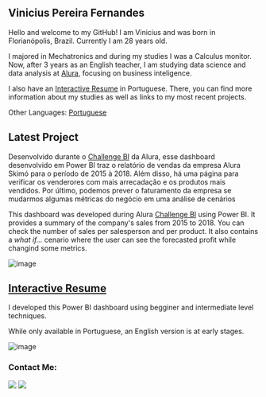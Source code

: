 ## Vinicius Pereira Fernandes

Hello and welcome to my GitHub! I am Vinicius and was born in Florianópolis, Brazil. Currently I am 28 years old.

I majored in Mechatronics and during my studies I was a Calculus monitor. Now, after 3 years as an English teacher, I am studying data science and data analysis at [Alura](https://www.alura.com.br), focusing on business inteligence.

I also have an [Interactive Resume](https://bit.ly/Vinicius_PF) in Portuguese. There, you can find more information about my studies as well as links to my most recent projects.

Other Languages: [Portuguese](https://github.com/vinicius-pf/vinicius-pf/blob/main/README.md)

## Latest Project

Desenvolvido durante o [Challenge BI](https://github.com/vinicius-pf/BI_Challenge_2) da Alura, esse dashboard desenvolvido em Power BI traz o relatório de vendas da empresa Alura Skimó para o período de 2015 à 2018. Além disso, há uma página para verificar os venderores com mais arrecadação e os produtos mais vendidos. Por último, podemos prever o faturamento da empresa se mudarmos algumas métricas do negócio em uma análise de cenários

This dashboard was developed during Alura [Challenge BI](https://github.com/vinicius-pf/BI_Challenge_2) using Power BI. It provides a summary of the company's sales from 2015 to 2018. You can check the number of sales per salesperson and per product. It also contains a *what if...* cenario where the user can see the forecasted profit while changind some metrics. 

![image](https://user-images.githubusercontent.com/6025360/157491875-c129de35-6d67-48cf-8a8d-a0a48f54e36f.png)

## [Interactive Resume](https://bit.ly/Vinicius_PF)

I developed this Power BI dashboard using begginer and intermediate level techniques.

While only available in Portuguese, an English version is at early stages.

![image](https://user-images.githubusercontent.com/6025360/157492708-10ed05a1-9e7a-4d57-a440-0ab13d6b0e42.png)

### Contact Me:
<div>
<a href = "mailto:vinicius-pf@outlook.com"><img src="https://img.shields.io/badge/Outlook-blue?style=for-the-badge&logo=microsoftoutlook&logoColor=white" target="_blank"></a>
<a href="https://www.linkedin.com/in/viniciuspf/" target="_blank"><img src="https://img.shields.io/badge/-LinkedIn-%230077B5?style=for-the-badge&logo=linkedin&logoColor=white" target="_blank"></a>   
</div>
  
